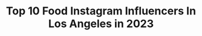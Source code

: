 ---
title: Top 10 Food Instagram Influencers In Los Angeles in 2023
description: >-
  Find top food Instagram influencers in Los Angeles in 2023. Most popular hashtags: #food #losangeles #lafoodie.
platform: Instagram
hits: 352
text_top: Analyze the best Instagram accounts on inBeat.
text_bottom: Our platform aggregates 352 Instagram influencers like this in Los Angeles, United States for you to connect with.
profiles:
  - username: "addalittlelemon"
    fullname: >-
      Sara | add a little lemon 🇮🇶🍽🍋
    bio: >-
      iraqi american: food stories from the diaspora ✨saveur blog award finalist✨ #thepersonalispolitical | iraqi food | los angeles
    location: "United States"
    followers: 6514
    engagement: 485
    commentsToLikes: 0.110150
    id: ck0tvzezldgl70i198w0cazjf
    verified: false
    hashtags: "#aprilisforarabfood, #quarantinelife, #needsgemar, #noraisins"
  - username: "lvnthelife"
    fullname: >-
      LVnTheLife | Real Influencers
    bio: >-
      📍: Los Angeles 💸: 10% donated to @epilepsyfdn for every paid post. DM for info. 🤝: We’re a Public Benefits Corp sponsored by @austincreativea
    location: "United States"
    followers: 122081
    engagement: 5
    commentsToLikes: 0.037266
    id: ck0w1nn64k8590i19fvzxzse7
    verified: false
    hashtags: "#specialolympics, #downtownhouston, #austinfoodtruck, #makeachange"
  - username: "__the_catalyst__"
    fullname: >-
      Abhimanyu Reen
    bio: >-
      📸motographer @reens_picsography @heavens.choice.media . Not like the rest of them❌️ . . In a world of average, I’m savage💢
    location: "United States"
    followers: 2295
    engagement: 2285
    commentsToLikes: 0.158334
    id: ckaovej3v49o80i78fweirbba
    verified: false
    hashtags: "#naturephotography, #duke390, #thahseem, #bikes"
  - username: "hungryempire"
    fullname: >-
      Hungry Empire | Food + Travel
    bio: >-
      🙋🏽‍♂️: @pratikbhakta 🍴 LA | OC | IE | & Beyond! 📧 iefoodieinfo@gmail.com
    location: "United States"
    followers: 34107
    engagement: 242
    commentsToLikes: 0.074509
    id: ck14gzmhu7t630i19ung01mo8
    verified: false
    hashtags: "#blackownedbusiness, #ad, #driveupfoodbank, #wellsfargofoodbank"
  - username: "hairbysarmad"
    fullname: >-
      S A R M A D  N A J E M
    bio: >-
      HAIR Artist/Educator WINNER BTC AWARDS⭐️BTC TEAM⭐️ Schwarzkopf Professional Artistic Team Olaplex Advocate
    location: "United States"
    followers: 486634
    engagement: 106
    commentsToLikes: 0.033195
    id: ck0w342t1ri6z0i19htjphd42
    verified: false
    hashtags: "#colourmelt, #morevibrance, #americansalon, #hairtrends"
  - username: "jordyns_journey"
    fullname: >-
      Jordyn Lorene
    bio: >-
      Fashion • Food • Travel Los Angeles, CA📍 Let’s collab 💌 jordynlorene@gmail.com Shop my outfits ⬇️
    location: "United States"
    followers: 5291
    engagement: 650
    commentsToLikes: 0.230770
    id: ck14glgww5svr0i193085j8nk
    verified: false
    hashtags: "#ltkspring, #fall2020, #liketkit, #ltkunder50"
  - username: "boldaslauren"
    fullname: >-
      lauren trenkle
    bio: >-
      yoga sculpt instructor 🤘🏼 health enthusiast | real food | fitness | los angeles boldaslauren@gmail.com
    location: "United States"
    followers: 5151
    engagement: 763
    commentsToLikes: 0.053040
    id: ck0tztsakrlwi0i193u5cczp4
    verified: false
    hashtags: "#sponsored, #ad, #vitalinfluencer, #blackouttuesday"
  - username: "rocknrollfoodie"
    fullname: >-
      Rocknrollfoodie
    bio: >-
      Food Enthusiast with a little bit of rock n roll 🤟🏼 Best food in Los Angeles 🌴 Food is the way to my 🖤 📧/DM for collab
    location: "United States"
    followers: 13849
    engagement: 554
    commentsToLikes: 0.112873
    id: ck8t5taweb66e0j78dolj4utz
    verified: false
    hashtags: "#food, #foodgasm, #foodielife, #delish"
  - username: "munchiebunchie"
    fullname: >-
      Munchie Bunchie
    bio: >-
      🍭Your source to all things snack, candy, & food 📍Los Angeles based 🌟Follow & be a munchie #munchiefinds ✉️ Hellomunchiebunchie@gmail.com
    location: "United States"
    followers: 28641
    engagement: 98
    commentsToLikes: 0.023934
    id: ckap6fhgffogr0i789k8wy799
    verified: false
    hashtags: "#ultimatesaturdaymorning"
  - username: "lafoodjunkie"
    fullname: >-
      LA Food Junkie 🍕🌭🍟🌯🍔🍺🍸
    bio: >-
      Best Food In Los Angeles #️⃣ #lafoodjunkie 🇺🇸 🇦🇲🙅🏻‍♂️ @foodjunkie 🗣📬 DM or Email Me Business Inquiries 📩LAFOODJUNKIE@gmail.com 📩 🍔🍕🍟🍖🍛🍦🍝
    location: "United States"
    followers: 356580
    engagement: 81
    commentsToLikes: 0.045379
    id: ck15tpz68jbnq0i19vgkw457f
    verified: false
    hashtags: "#lafoodie, #armenia, #lafoodjunkie, #artsakh"
---